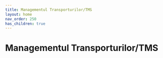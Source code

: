 ```yaml
---
title: Managementul Transporturilor/TMS
layout: home
nav_order: 250
has_children: true
---
```


# Managementul Transporturilor/TMS
